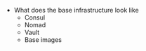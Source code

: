

- What does the base infrastructure look like
    - Consul
    - Nomad
    - Vault
    - Base images